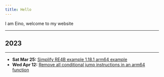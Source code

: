```yaml
---
title: Hello
---
```


I am Eino, welcome to my website

___

## 2023

---

- **Sat Mar 25:**
[Simplify RE4B example 1.18.1 arm64 example](re4b/re4b_simplify_1.18.1_arm64.html)
- **Wed Apr 12:**
[Remove all conditional jump instructions in an arm64 function](re4b/re4b_remove_branching_1.18.6.html)
